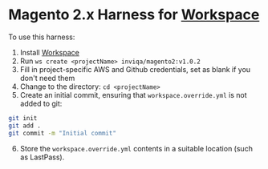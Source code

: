 # Magento 2.x Harness for [Workspace]

To use this harness:

1. Install [Workspace]
2. Run `ws create <projectName> inviqa/magento2:v1.0.2`
3. Fill in project-specific AWS and Github credentials, set as blank if you don't need them
4. Change to the <projectName> directory: `cd <projectName>`
5. Create an initial commit, ensuring that `workspace.override.yml` is not added to git:
```bash
git init
git add .
git commit -m "Initial commit"
```
6. Store the `workspace.override.yml` contents in a suitable location (such as LastPass).

[Workspace]: https://github.com/my127/workspace
